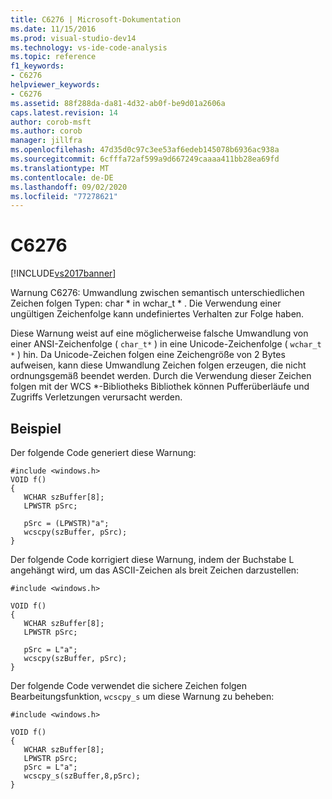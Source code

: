 ```yaml
---
title: C6276 | Microsoft-Dokumentation
ms.date: 11/15/2016
ms.prod: visual-studio-dev14
ms.technology: vs-ide-code-analysis
ms.topic: reference
f1_keywords:
- C6276
helpviewer_keywords:
- C6276
ms.assetid: 88f288da-da81-4d32-ab0f-be9d01a2606a
caps.latest.revision: 14
author: corob-msft
ms.author: corob
manager: jillfra
ms.openlocfilehash: 47d35d0c97c3ee53af6edeb145078b6936ac938a
ms.sourcegitcommit: 6cfffa72af599a9d667249caaaa411bb28ea69fd
ms.translationtype: MT
ms.contentlocale: de-DE
ms.lasthandoff: 09/02/2020
ms.locfileid: "77278621"
---
```

# <a name="c6276"></a>C6276
[!INCLUDE[vs2017banner](../includes/vs2017banner.md)]

Warnung C6276: Umwandlung zwischen semantisch unterschiedlichen Zeichen folgen Typen: char * in wchar_t \* . Die Verwendung einer ungültigen Zeichenfolge kann undefiniertes Verhalten zur Folge haben.  
  
 Diese Warnung weist auf eine möglicherweise falsche Umwandlung von einer ANSI-Zeichenfolge ( `char_t*` ) in eine Unicode-Zeichenfolge ( `wchar_t *` ) hin. Da Unicode-Zeichen folgen eine Zeichengröße von 2 Bytes aufweisen, kann diese Umwandlung Zeichen folgen erzeugen, die nicht ordnungsgemäß beendet werden. Durch die Verwendung dieser Zeichen folgen mit der WCS *-Bibliotheks Bibliothek können Pufferüberläufe und Zugriffs Verletzungen verursacht werden.  
  
## <a name="example"></a>Beispiel  
 Der folgende Code generiert diese Warnung:  
  
```  
#include <windows.h>  
VOID f()  
{  
   WCHAR szBuffer[8];  
   LPWSTR pSrc;  
  
   pSrc = (LPWSTR)"a";  
   wcscpy(szBuffer, pSrc);   
}  
```  
  
 Der folgende Code korrigiert diese Warnung, indem der Buchstabe L angehängt wird, um das ASCII-Zeichen als breit Zeichen darzustellen:  
  
```  
#include <windows.h>  
  
VOID f()  
{  
   WCHAR szBuffer[8];  
   LPWSTR pSrc;  
  
   pSrc = L"a";  
   wcscpy(szBuffer, pSrc);  
}  
```  
  
 Der folgende Code verwendet die sichere Zeichen folgen Bearbeitungsfunktion, `wcscpy_s` um diese Warnung zu beheben:  
  
```  
#include <windows.h>  
  
VOID f()  
{  
   WCHAR szBuffer[8];  
   LPWSTR pSrc;  
   pSrc = L"a";  
   wcscpy_s(szBuffer,8,pSrc);   
}  
```
